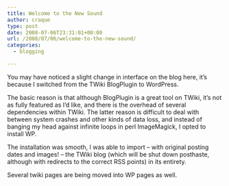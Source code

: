 ```yaml
---
title: Welcome to the New Sound
author: craque
type: post
date: 2008-07-06T23:31:01+00:00
url: /2008/07/06/welcome-to-the-new-sound/
categories:
  - blogging

---
```

You may have noticed a slight change in interface on the blog here, it&#8217;s because I switched from the TWiki BlogPlugin to WordPress.

The basic reason is that although BlogPlugin is a great tool on TWiki, it&#8217;s not as fully featured as I&#8217;d like, and there is the overhead of several dependencies within TWiki. The latter reason is difficult to deal with between system crashes and other kinds of data loss, and instead of banging my head against infinite loops in perl ImageMagick, I opted to install WP.

The installation was smooth, I was able to import &#8211; with original posting dates and images! &#8211; the TWiki blog (which will be shut down posthaste, although with redirects to the correct RSS points) in its entirety.

Several twiki pages are being moved into WP pages as well.
